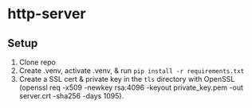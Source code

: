 # http-server

## Setup
1. Clone repo
2. Create .venv, activate .venv, & run `pip install -r requirements.txt`
3. Create a SSL cert & private key in the `tls` directory with OpenSSL (openssl req -x509 -newkey rsa:4096 -keyout private_key.pem -out server.crt -sha256 -days 1095).
